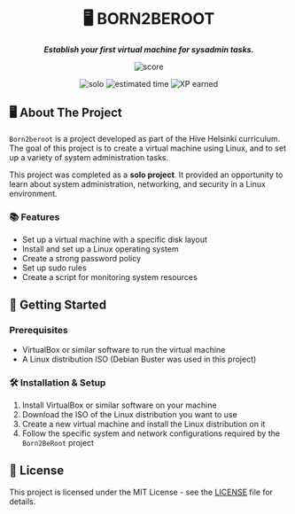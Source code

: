 <h1 align="center">
	🖥️ BORN2BEROOT
</h1>

<p align="center">
	<b><i>Establish your first virtual machine for sysadmin tasks.</i></b><br>
</p>

<p align="center">
    <img alt="score" src="https://img.shields.io/badge/score-100%2F100-brightgreen" />
<p align="center">
    <img alt="solo" src="https://img.shields.io/badge/solo-yellow" />
    <img alt="estimated time" src="https://img.shields.io/badge/time%20spent-40%20hours-blue" />
    <img alt="XP earned" src="https://img.shields.io/badge/XP%20earned-577-orange" />
</p>

## 🖥️ About The Project

`Born2beroot` is a project developed as part of the Hive Helsinki curriculum. The goal of this project is to create a virtual machine using Linux, and to set up a variety of system administration tasks.

This project was completed as a **solo project**. It provided an opportunity to learn about system administration, networking, and security in a Linux environment.

### 📚 Features

* Set up a virtual machine with a specific disk layout
* Install and set up a Linux operating system
* Create a strong password policy
* Set up sudo rules
* Create a script for monitoring system resources

## 🏁 Getting Started

### Prerequisites

* VirtualBox or similar software to run the virtual machine
* A Linux distribution ISO (Debian Buster was used in this project)

### 🛠️ Installation & Setup

1. Install VirtualBox or similar software on your machine
2. Download the ISO of the Linux distribution you want to use
3. Create a new virtual machine and install the Linux distribution on it
4. Follow the specific system and network configurations required by the `Born2BeRoot` project

## 📝 License

This project is licensed under the MIT License - see the [LICENSE](https://github.com/lkilpela/Born2BeRoot/blob/main/LICENSE) file for details.
